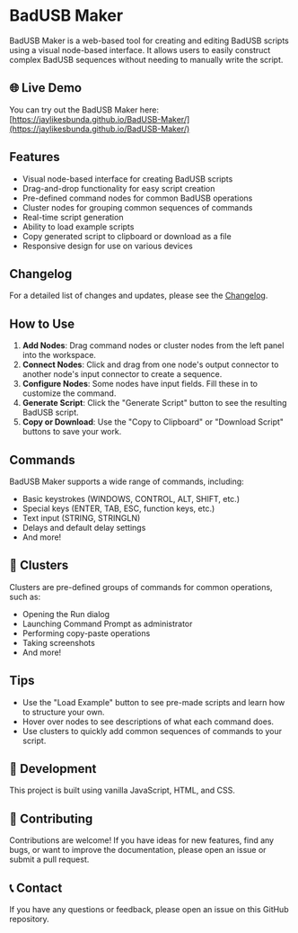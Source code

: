 # BadUSB Maker

BadUSB Maker is a web-based tool for creating and editing BadUSB scripts using a visual node-based interface. It allows users to easily construct complex BadUSB sequences without needing to manually write the script.

## 🌐 Live Demo

You can try out the BadUSB Maker here: [https://jaylikesbunda.github.io/BadUSB-Maker/](https://jaylikesbunda.github.io/BadUSB-Maker/)

## Features

- Visual node-based interface for creating BadUSB scripts
- Drag-and-drop functionality for easy script creation
- Pre-defined command nodes for common BadUSB operations
- Cluster nodes for grouping common sequences of commands
- Real-time script generation
- Ability to load example scripts
- Copy generated script to clipboard or download as a file
- Responsive design for use on various devices

## Changelog

For a detailed list of changes and updates, please see the [Changelog](https://github.com/jaylikesbunda/BadUSB-Maker/blob/main/changelog.txt).

## How to Use

1. **Add Nodes**: Drag command nodes or cluster nodes from the left panel into the workspace.
2. **Connect Nodes**: Click and drag from one node's output connector to another node's input connector to create a sequence.
3. **Configure Nodes**: Some nodes have input fields. Fill these in to customize the command.
4. **Generate Script**: Click the "Generate Script" button to see the resulting BadUSB script.
5. **Copy or Download**: Use the "Copy to Clipboard" or "Download Script" buttons to save your work.

## Commands

BadUSB Maker supports a wide range of commands, including:

- Basic keystrokes (WINDOWS, CONTROL, ALT, SHIFT, etc.)
- Special keys (ENTER, TAB, ESC, function keys, etc.)
- Text input (STRING, STRINGLN)
- Delays and default delay settings
- And more!

## 🧩 Clusters

Clusters are pre-defined groups of commands for common operations, such as:

- Opening the Run dialog
- Launching Command Prompt as administrator
- Performing copy-paste operations
- Taking screenshots
- And more!

## Tips

- Use the "Load Example" button to see pre-made scripts and learn how to structure your own.
- Hover over nodes to see descriptions of what each command does.
- Use clusters to quickly add common sequences of commands to your script.

## 🔧 Development

This project is built using vanilla JavaScript, HTML, and CSS.

## 🤝 Contributing

Contributions are welcome! If you have ideas for new features, find any bugs, or want to improve the documentation, please open an issue or submit a pull request.

## 📞 Contact

If you have any questions or feedback, please open an issue on this GitHub repository.

